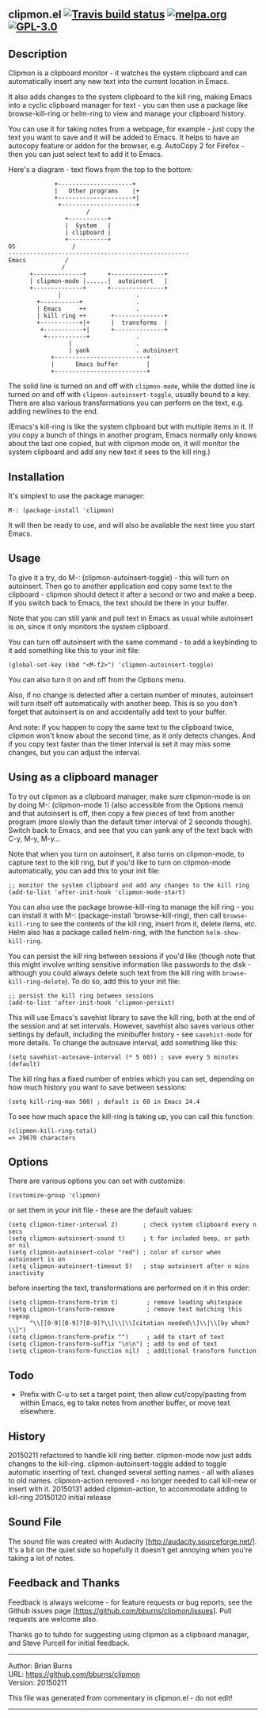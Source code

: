 
clipmon.el [![Travis build status](https://secure.travis-ci.org/bburns/clipmon.png?branch=master)](http://travis-ci.org/bburns/clipmon) [![melpa.org](http://melpa.org/packages/clipmon-badge.svg)](http://melpa.org/#/clipmon) [![GPL-3.0](http://img.shields.io/:license-gpl-blue.svg)](http://opensource.org/licenses/GPL-3.0)
----------------------------------------------------------------------------


Description
----------------------------------------------------------------------------

Clipmon is a clipboard monitor - it watches the system clipboard and can
automatically insert any new text into the current location in Emacs.

It also adds changes to the system clipboard to the kill ring, making Emacs
into a cyclic clipboard manager for text - you can then use a package like
browse-kill-ring or helm-ring to view and manage your clipboard history.

You can use it for taking notes from a webpage, for example - just copy the
text you want to save and it will be added to Emacs. It helps to have an
autocopy feature or addon for the browser, e.g. AutoCopy 2 for Firefox - then
you can just select text to add it to Emacs.

Here's a diagram - text flows from the top to the bottom:

                 +---------------------+
                 |   Other programs    |+
                 +---------------------+|
                  +---------------------+
                          /
                    +-----------+
                    |  System   |
                    | clipboard |
                    +-----------+
    OS                /
    ---------------------------------------------------
    Emacs           /
                   /
          +--------------+      +---------------+
          | clipmon-mode |......|  autoinsert   |
          +--------------+      +---------------+
                  |                     .
            +-----------+               .
            | Emacs     ++              .
            | kill ring ++       +--------------+
            +-----------+|+      |  transforms  |
             +-----------+|      +--------------+
              +-----------+             .
                     |                  .
                     | yank             . autoinsert
                +--------------------------+
                |      Emacs buffer        |
                +--------------------------+


The solid line is turned on and off with `clipmon-mode`, while the dotted
line is turned on and off with `clipmon-autoinsert-toggle`, usually bound to a key.
There are also various transformations you can perform on the text, e.g.
adding newlines to the end.

(Emacs's kill-ring is like the system clipboard but with multiple items in
it. If you copy a bunch of things in another program, Emacs normally only
knows about the last one copied, but with clipmon mode on, it will monitor
the system clipboard and add any new text it sees to the kill ring.)


Installation
----------------------------------------------------------------------------

It's simplest to use the package manager:

    M-: (package-install 'clipmon)

It will then be ready to use, and will also be available the next time you
start Emacs.


Usage
----------------------------------------------------------------------------

To give it a try, do M-: (clipmon-autoinsert-toggle) - this will turn on
autoinsert. Then go to another application and copy some text to the
clipboard - clipmon should detect it after a second or two and make a beep.
If you switch back to Emacs, the text should be there in your buffer.

Note that you can still yank and pull text in Emacs as usual while autoinsert
is on, since it only monitors the system clipboard.

You can turn off autoinsert with the same command - to add a keybinding to it
add something like this to your init file:

    (global-set-key (kbd "<M-f2>") 'clipmon-autoinsert-toggle)

You can also turn it on and off from the Options menu.

Also, if no change is detected after a certain number of minutes, autoinsert will
turn itself off automatically with another beep. This is so you don't forget
that autoinsert is on and accidentally add text to your buffer. 

And note: if you happen to copy the same text to the clipboard twice, clipmon
won't know about the second time, as it only detects changes. And if you copy
text faster than the timer interval is set it may miss some changes, but you
can adjust the interval.


Using as a clipboard manager
----------------------------------------------------------------------------

To try out clipmon as a clipboard manager, make sure clipmon-mode is on by
doing M-: (clipmon-mode 1) (also accessible from the Options menu) and that
autoinsert is off, then copy a few pieces of text from another program (more
slowly than the default timer interval of 2 seconds though). Switch back to
Emacs, and see that you can yank any of the text back with C-y, M-y, M-y...

Note that when you turn on autoinsert, it also turns on clipmon-mode, to
capture text to the kill ring, but if you'd like to turn on clipmon-mode
automatically, you can add this to your init file:

    ;; monitor the system clipboard and add any changes to the kill ring
    (add-to-list 'after-init-hook 'clipmon-mode-start)

You can also use the package browse-kill-ring to manage the kill ring - you
can install it with M-: (package-install 'browse-kill-ring), then call
`browse-kill-ring` to see the contents of the kill ring, insert from it,
delete items, etc. Helm also has a package called helm-ring, with the
function `helm-show-kill-ring`.

You can persist the kill ring between sessions if you'd like (though note
that this might involve writing sensitive information like passwords to the
disk - although you could always delete such text from the kill ring with
`browse-kill-ring-delete`). To do so, add this to your init file:

    ;; persist the kill ring between sessions
    (add-to-list 'after-init-hook 'clipmon-persist)

This will use Emacs's savehist library to save the kill ring, both at the end
of the session and at set intervals. However, savehist also saves various
other settings by default, including the minibuffer history - see
`savehist-mode` for more details. To change the autosave interval, add
something like this:

    (setq savehist-autosave-interval (* 5 60)) ; save every 5 minutes (default)

The kill ring has a fixed number of entries which you can set, depending on
how much history you want to save between sessions:

    (setq kill-ring-max 500) ; default is 60 in Emacs 24.4

To see how much space the kill-ring is taking up, you can call this function:

    (clipmon-kill-ring-total)
    => 29670 characters


Options
----------------------------------------------------------------------------

There are various options you can set with customize:

    (customize-group 'clipmon)

or set them in your init file - these are the default values:

    (setq clipmon-timer-interval 2)       ; check system clipboard every n secs
    (setq clipmon-autoinsert-sound t)     ; t for included beep, or path or nil
    (setq clipmon-autoinsert-color "red") ; color of cursor when autoinsert is on
    (setq clipmon-autoinsert-timeout 5)   ; stop autoinsert after n mins inactivity

before inserting the text, transformations are performed on it in this order:

    (setq clipmon-transform-trim t)        ; remove leading whitespace
    (setq clipmon-transform-remove         ; remove text matching this regexp
          "\\[[0-9][0-9]?[0-9]?\\]\\|\\[citation needed\\]\\|\\[by whom?\\]")
    (setq clipmon-transform-prefix "")     ; add to start of text
    (setq clipmon-transform-suffix "\n\n") ; add to end of text
    (setq clipmon-transform-function nil)  ; additional transform function


Todo
----------------------------------------------------------------------------

- Prefix with C-u to set a target point, then allow cut/copy/pasting from
  within Emacs, eg to take notes from another buffer, or move text elsewhere.

History
----------------------------------------------------------------------------

20150211 refactored to handle kill ring better.
  clipmon-mode now just adds changes to the kill-ring.
  clipmon-autoinsert-toggle added to toggle automatic inserting of text.
  changed several setting names - all with aliases to old names.
  clipmon-action removed - no longer needed to call kill-new or insert with it.
20150131 added clipmon-action, to accommodate adding to kill-ring
20150120 initial release


Sound File
----------------------------------------------------------------------------

The sound file was created with Audacity [http://audacity.sourceforge.net/].
It's a bit on the quiet side so hopefully it doesn't get annoying when you're
taking a lot of notes.


Feedback and Thanks
----------------------------------------------------------------------------

Feedback is always welcome - for feature requests or bug reports, see the
Github issues page [https://github.com/bburns/clipmon/issues]. Pull requests
are welcome also.

Thanks go to tuhdo for suggesting using clipmon as a clipboard manager, and
Steve Purcell for initial feedback.


----

Author: Brian Burns  
URL: https://github.com/bburns/clipmon  
Version: 20150211  

This file was generated from commentary in clipmon.el - do not edit!

----

